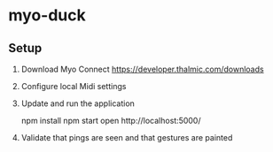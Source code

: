 # myo-duck

## Setup 

1. Download Myo Connect 
  https://developer.thalmic.com/downloads
2. Configure local Midi settings 
3. Update and run the application 

    npm install
    npm start 
    open http://localhost:5000/
    
4. Validate that pings are seen and that gestures are painted
